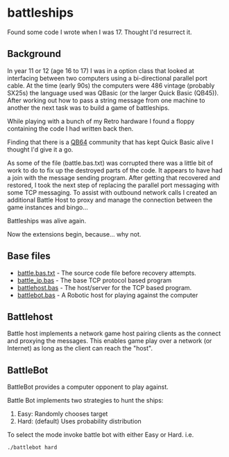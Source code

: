 # battleships
Found some code I wrote when I was 17.  Thought I'd resurrect it.

## Background

In year 11 or 12 (age 16 to 17) I was in a option class that looked at interfacing between two computers using a bi-directional parallel port cable.  At the time (early 90s) the computers were 486 vintage (probably SX25s) the language used was QBasic (or the larger Quick Basic (QB45)).  After working out how to pass a string message from one machine to another the next task was to build a game of battleships. 

While playing with a bunch of my Retro hardware I found a floppy containing the code I had written back then.

Finding that there is a [QB64](https://qb64.com) community that has kept Quick Basic alive I thought I'd give it a go.

As some of the file (battle.bas.txt) was corrupted there was a little bit of work to do to fix up the destroyed parts of the code.  It appears to have had a join with the message sending program.  After getting that recovered and restored, I took the next step of replacing the parallel port messaging with some TCP messaging.  To assist with outbound network calls I created an additional Battle Host to proxy and manage the connection between the game instances and bingo...

Battleships was alive again.

Now the extensions begin, because... why not.

## Base files

* [battle.bas.txt](./battle.bas.txt) - The source code file before recovery attempts.
* [battle_ip.bas](./battle_ip.bas) - The base TCP protocol based program
* [battlehost.bas](./battlehost.bas) - The host/server for the TCP based program.
* [battlebot.bas](./battlebot.bas) - A Robotic host for playing against the computer

## Battlehost

Battle host implements a network game host pairing clients as the connect and proxying the messages.  This enables game play over a network (or Internet) as long as the client can reach the "host".

## BattleBot

BattleBot provides a computer opponent to play against.

Battle Bot implements two strategies to hunt the ships:
1. Easy: Randomly chooses target
2. Hard: (default) Uses probability distribution

To select the mode invoke battle bot with either Easy or Hard.  i.e.

```bash
./battlebot hard
```

